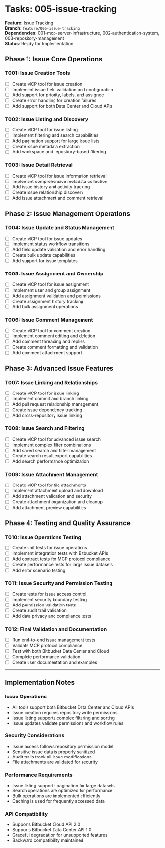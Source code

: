 # Tasks: 005-issue-tracking

**Feature**: Issue Tracking  
**Branch**: `feature/005-issue-tracking`  
**Dependencies**: 001-mcp-server-infrastructure, 002-authentication-system, 003-repository-management  
**Status**: Ready for Implementation

## Phase 1: Issue Core Operations

### T001: Issue Creation Tools
- [ ] Create MCP tool for issue creation
- [ ] Implement issue field validation and configuration
- [ ] Add support for priority, labels, and assignee
- [ ] Create error handling for creation failures
- [ ] Add support for both Data Center and Cloud APIs

### T002: Issue Listing and Discovery
- [ ] Create MCP tool for issue listing
- [ ] Implement filtering and search capabilities
- [ ] Add pagination support for large issue lists
- [ ] Create issue metadata extraction
- [ ] Add workspace and repository-based filtering

### T003: Issue Detail Retrieval
- [ ] Create MCP tool for issue information retrieval
- [ ] Implement comprehensive metadata collection
- [ ] Add issue history and activity tracking
- [ ] Create issue relationship discovery
- [ ] Add issue attachment and comment retrieval

## Phase 2: Issue Management Operations

### T004: Issue Update and Status Management
- [ ] Create MCP tool for issue updates
- [ ] Implement status workflow transitions
- [ ] Add field update validation and error handling
- [ ] Create bulk update capabilities
- [ ] Add support for issue templates

### T005: Issue Assignment and Ownership
- [ ] Create MCP tool for issue assignment
- [ ] Implement user and group assignment
- [ ] Add assignment validation and permissions
- [ ] Create assignment history tracking
- [ ] Add bulk assignment operations

### T006: Issue Comment Management
- [ ] Create MCP tool for comment creation
- [ ] Implement comment editing and deletion
- [ ] Add comment threading and replies
- [ ] Create comment formatting and validation
- [ ] Add comment attachment support

## Phase 3: Advanced Issue Features

### T007: Issue Linking and Relationships
- [ ] Create MCP tool for issue linking
- [ ] Implement commit and branch linking
- [ ] Add pull request relationship management
- [ ] Create issue dependency tracking
- [ ] Add cross-repository issue linking

### T008: Issue Search and Filtering
- [ ] Create MCP tool for advanced issue search
- [ ] Implement complex filter combinations
- [ ] Add saved search and filter management
- [ ] Create search result export capabilities
- [ ] Add search performance optimization

### T009: Issue Attachment Management
- [ ] Create MCP tool for file attachments
- [ ] Implement attachment upload and download
- [ ] Add attachment validation and security
- [ ] Create attachment organization and cleanup
- [ ] Add attachment preview capabilities

## Phase 4: Testing and Quality Assurance

### T010: Issue Operations Testing
- [ ] Create unit tests for issue operations
- [ ] Implement integration tests with Bitbucket APIs
- [ ] Add contract tests for MCP protocol compliance
- [ ] Create performance tests for large issue datasets
- [ ] Add error scenario testing

### T011: Issue Security and Permission Testing
- [ ] Create tests for issue access control
- [ ] Implement security boundary testing
- [ ] Add permission validation tests
- [ ] Create audit trail validation
- [ ] Add data privacy and compliance tests

### T012: Final Validation and Documentation
- [ ] Run end-to-end issue management tests
- [ ] Validate MCP protocol compliance
- [ ] Test with both Bitbucket Data Center and Cloud
- [ ] Complete performance validation
- [ ] Create user documentation and examples

---

## Implementation Notes

### Issue Operations
- All tools support both Bitbucket Data Center and Cloud APIs
- Issue creation requires repository write permissions
- Issue listing supports complex filtering and sorting
- Issue updates validate permissions and workflow rules

### Security Considerations
- Issue access follows repository permission model
- Sensitive issue data is properly sanitized
- Audit trails track all issue modifications
- File attachments are validated for security

### Performance Requirements
- Issue listing supports pagination for large datasets
- Search operations are optimized for performance
- Bulk operations are implemented efficiently
- Caching is used for frequently accessed data

### API Compatibility
- Supports Bitbucket Cloud API 2.0
- Supports Bitbucket Data Center API 1.0
- Graceful degradation for unsupported features
- Backward compatibility maintained
